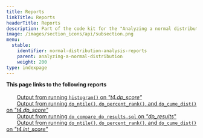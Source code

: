 ```yaml
---
title: Reports
linkTitle: Reports
headerTitle: Reports
description: Part of the code kit for the "Analyzing a normal distribution" section within the YSQL window functions documentation (reports of results).
image: /images/section_icons/api/subsection.png
menu:
  stable:
    identifier: normal-distribution-analysis-reports
    parent: analyzing-a-normal-distribution
    weight: 200
type: indexpage
---
```

**This page links to the following reports**<br>
&#160;&#160;&#160;&#160;&#160;&#160;&#160;<br>
&#160;&#160;&#160;&#160;&#160;&#160;&#160;[Output from running `histogram()` on _"t4.dp_score"_](./histogram-report/)<br>
&#160;&#160;&#160;&#160;&#160;&#160;&#160;[Output from running `do_ntile()`, `do_percent_rank()`, and `do_cume_dist()` on _"t4.dp_score"_](./dp-results/)<br>
&#160;&#160;&#160;&#160;&#160;&#160;&#160;[Output from running `do_compare_dp_results.sql` on _"dp_results_"](./compare-dp-results/)<br>
&#160;&#160;&#160;&#160;&#160;&#160;&#160;[Output from running `do_ntile()`, `do_percent_rank()`, and `do_cume_dist()` on _"t4.int_score"_](./int-results/)<br>
